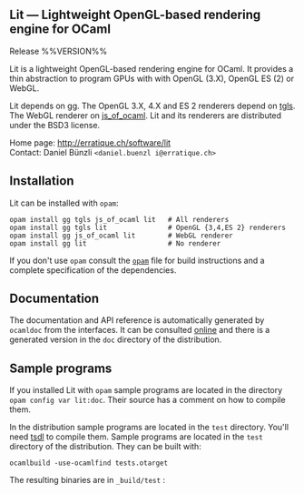 Lit — Lightweight OpenGL-based rendering engine for OCaml
-------------------------------------------------------------------------------
Release %%VERSION%%

Lit is a lightweight OpenGL-based rendering engine for OCaml. It
provides a thin abstraction to program GPUs with with OpenGL (3.X),
OpenGL ES (2) or WebGL.

Lit depends on [gg][1]. The OpenGL 3.X, 4.X and ES 2 renderers depend
on [tgls][2]. The WebGL renderer on [js_of_ocaml][3]. Lit and its
renderers are distributed under the BSD3 license.
  
[1]: http://erratique.ch/software/gg
[2]: http://erratique.ch/software/tgls
[3]: http://ocsigen.org/js_of_ocaml/ 

Home page: http://erratique.ch/software/lit  
Contact: Daniel Bünzli `<daniel.buenzl i@erratique.ch>`


## Installation

Lit can be installed with `opam`:

    opam install gg tgls js_of_ocaml lit   # All renderers
    opam install gg tgls lit               # OpenGL {3,4,ES 2} renderers 
    opam install gg js_of_ocaml lit        # WebGL renderer
    opam install gg lit                    # No renderer
    
If you don't use `opam` consult the [`opam`](opam) file for
build instructions and a complete specification of the dependencies.


## Documentation

The documentation and API reference is automatically generated by
`ocamldoc` from the interfaces. It can be consulted [online][5] and
there is a generated version in the `doc` directory of the
distribution.

[5]: http://erratique.ch/software/lit/doc/


## Sample programs

If you installed Lit with `opam` sample programs are located in the
directory `opam config var lit:doc`. Their source has a comment on
how to compile them.

In the distribution sample programs are located in the `test`
directory. You'll need [tsdl][6] to compile them.  Sample programs are
located in the `test` directory of the distribution. They can be built
with:

    ocamlbuild -use-ocamlfind tests.otarget

The resulting binaries are in `_build/test` :

[6]: http://erratique.ch/software/tsdl/
